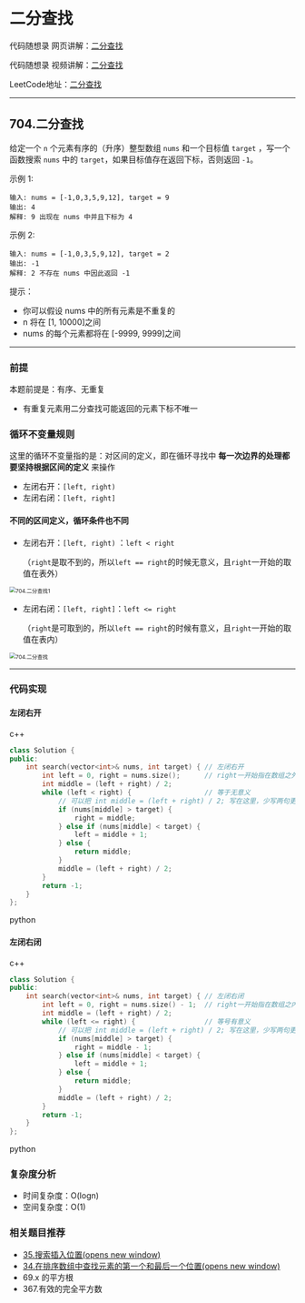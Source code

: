 # 二分查找

代码随想录 网页讲解：[二分查找](https://www.programmercarl.com/0704.%E4%BA%8C%E5%88%86%E6%9F%A5%E6%89%BE.html)

代码随想录 视频讲解：[二分查找](https://www.bilibili.com/video/BV1fA4y1o715/)

LeetCode地址：[二分查找](https://leetcode.cn/problems/binary-search/)

---



## 704.二分查找

给定一个 `n` 个元素有序的（升序）整型数组 `nums` 和一个目标值 `target`  ，写一个函数搜索 `nums` 中的 `target`，如果目标值存在返回下标，否则返回 `-1`。


示例 1:

```
输入: nums = [-1,0,3,5,9,12], target = 9
输出: 4
解释: 9 出现在 nums 中并且下标为 4
```


示例 2:

```
输入: nums = [-1,0,3,5,9,12], target = 2
输出: -1
解释: 2 不存在 nums 中因此返回 -1
```


提示：

- 你可以假设 nums 中的所有元素是不重复的
- n 将在 [1, 10000]之间
- nums 的每个元素都将在 [-9999, 9999]之间

---



### 前提

本题前提是：有序、无重复

- 有重复元素用二分查找可能返回的元素下标不唯一



### 循环不变量规则

这里的循环不变量指的是：对区间的定义，即在循环寻找中 **每一次边界的处理都要坚持根据区间的定义** 来操作

- 左闭右开：`[left, right)`
- 左闭右闭：`[left, right]`



#### **不同的区间定义，循环条件也不同**

- 左闭右开：`[left, right)` ：`left < right` 

  （`right`是取不到的，所以`left == right`的时候无意义，且`right`一开始的取值在表外）

<img src="https://code-thinking-1253855093.file.myqcloud.com/pics/20210311153123632.jpg" alt="704.二分查找1" style="zoom: 67%;" />

- 左闭右闭：`[left, right]`：`left <= right`

  （`right`是可取到的，所以`left == right`的时候有意义，且`right`一开始的取值在表内）

<img src="https://code-thinking-1253855093.file.myqcloud.com/pics/20210311153055723.jpg" alt="704.二分查找" style="zoom: 67%;" />

---



### 代码实现

#### 左闭右开

c++

```c++
class Solution {
public:
    int search(vector<int>& nums, int target) { // 左闭右开
        int left = 0, right = nums.size();		// right一开始指在数组之外
        int middle = (left + right) / 2;
        while (left < right) {					// 等于无意义
            // 可以把 int middle = (left + right) / 2; 写在这里，少写两句更简洁
            if (nums[middle] > target) {
                right = middle;
            } else if (nums[middle] < target) {
                left = middle + 1;
            } else {
                return middle;
            }
            middle = (left + right) / 2;
        }
        return -1;
    }
};
```

python



#### 左闭右闭

c++

```c++
class Solution {
public:
    int search(vector<int>& nums, int target) { // 左闭右闭
        int left = 0, right = nums.size() - 1;	// right一开始指在数组之内
        int middle = (left + right) / 2;
        while (left <= right) {					// 等号有意义
            // 可以把 int middle = (left + right) / 2; 写在这里，少写两句更简洁
            if (nums[middle] > target) {
                right = middle - 1;
            } else if (nums[middle] < target) {
                left = middle + 1;
            } else {
                return middle;
            }
            middle = (left + right) / 2;
        }
        return -1;
    }
};
```

python



### 复杂度分析

- 时间复杂度：O(logn)
- 空间复杂度：O(1)



### 相关题目推荐

- [35.搜索插入位置(opens new window)](https://programmercarl.com/0035.搜索插入位置.html)
- [34.在排序数组中查找元素的第一个和最后一个位置(opens new window)](https://programmercarl.com/0034.在排序数组中查找元素的第一个和最后一个位置.html)
- 69.x 的平方根
- 367.有效的完全平方数
